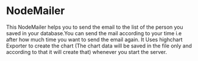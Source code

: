 # NodeMailer
This NodeMailer helps you to send the email to the list of the person you saved in your database.You can send the mail according to your time i.e after how much time you want to send the email again.
It Uses highchart Exporter to create the chart (The chart data will be saved in the file only and according to that it will create that) whenever you start the server.
